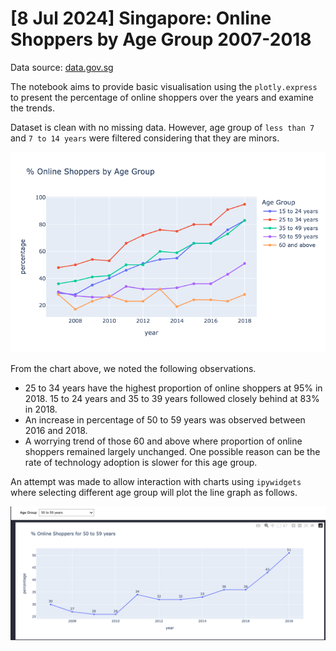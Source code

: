 # [8 Jul 2024] Singapore: Online Shoppers by Age Group 2007-2018

Data source: [data.gov.sg](https://beta.data.gov.sg/collections/242/view)

The notebook aims to provide basic visualisation using the `plotly.express` to present the percentage of online shoppers over the years and examine the trends. 

Dataset is clean with no missing data. However, age group of `less than 7` and `7 to 14 years` were filtered considering that they are minors. 

![Percentage of Online Shoppers by Age Group](img/lineplot1.png)

From the chart above, we noted the following observations. 
- 25 to 34 years have the highest proportion of online shoppers at 95% in 2018. 15 to 24 years and 35 to 39 years followed closely behind at 83% in 2018. 
- An increase in percentage of 50 to 59 years was observed between 2016 and 2018. 
- A worrying trend of those 60 and above where proportion of online shoppers remained largely unchanged. One possible reason can be the rate of technology adoption is slower for this age group. 

An attempt was made to allow interaction with charts using `ipywidgets` where selecting different age group will plot the line graph as follows. 

![Percentage of Online Shoppers by Selected Age Group](img/lineplot2.png)